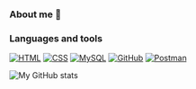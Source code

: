 ### About me 👋

### Languages and tools
[![HTML](https://img.shields.io/badge/-HTML-E5BEED?style=for-the-badge&logo=html5)](#)
[![CSS](https://img.shields.io/badge/-CSS-E5BEED?style=for-the-badge&logo=css3&logoColor=1572B6)](#)
[![MySQL](https://img.shields.io/badge/-MySQL-E5BEED?style=for-the-badge&logo=mysql)](#)
[![GitHub](https://img.shields.io/badge/-GitHub-E5BEED?style=for-the-badge&logo=github)](#)
[![Postman](https://img.shields.io/badge/-postman-E5BEED?style=for-the-badge&logo=postman)](#)

![My GitHub stats](https://github-readme-stats.vercel.app/api?username=MarGorlova&show_icons=true&count_private=true&bg_color=DEG,9593D9,006C67&title_color=D1F0D2&icon_color=D1F0D2&text_color=E5BEED)

<!--
**MarGorlova/MarGorlova** is a ✨ _special_ ✨ repository because its `README.md` (this file) appears on your GitHub profile.

Here are some ideas to get you started:

- 🔭 I’m currently working on ...
- 🌱 I’m currently learning ...
- 👯 I’m looking to collaborate on ...
- 🤔 I’m looking for help with ...
- 💬 Ask me about ...
- 📫 How to reach me: ...
- 😄 Pronouns: ...
- ⚡ Fun fact: ...
-->
